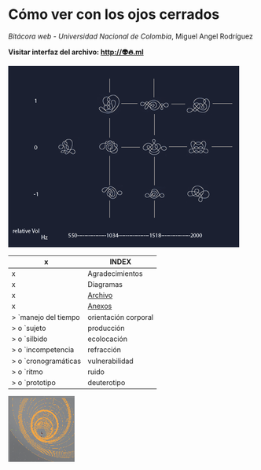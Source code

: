 Cómo ver con los ojos cerrados
=========
*Bitácora web - Universidad Nacional de Colombia*, Miguel Angel Rodríguez

**Visitar interfaz del archivo: [http://👽🔥.ml](http://👽🔥.ml)**

![Image 2](/images/table1.png)

x | INDEX
------------ | -------------
x | Agradecimientos
x | Diagramas
x | [Archivo](http://👽🔥.ml)
x | [Anexos](https://antropizado.ml/anexos)
> `manejo del tiempo | orientación corporal | futuralidad | indeterminación, irreversibilidad, perduración`
> o `sujeto | producción | ethos | askesis | intención | decisión | telos | prescripción | entrenamiento`
> o `silbido| ecolocación | PATH | instrumentalización | repercusión | retroalimentacióm | inefabilidad`
> o `incompetencia | refracción | fosfenos | humor acuoso | linfa | hipnagogia/hipnapompia | liminalidad`
> o `cronogramáticas | vulnerabilidad | formalización | prospecto/prospección | efeméredes `
> o `ritmo | ruido | immediatez | encantamiento | cosmotécnica | rito | juego | gesto | textura temporal`
> o `prototipo | deuterotipo | modelado | clonado | predicción | simulación | continuo no-estándar | resolución | correlación | corrección | (¿␚?)`

![Image 1](/images/Doa3.png)

[1]: https://www.diva-portal.org/smash/get/diva2:836227/FULLTEXT01.pdf
[2]: http://shubhamjain.github.io/whistlerr/

